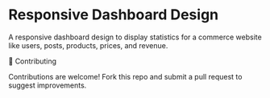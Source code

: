 # Responsive Dashboard Design

A responsive dashboard design to display statistics for a commerce website like users, posts, products, prices, and revenue.

🤝 Contributing

Contributions are welcome! Fork this repo and submit a pull request to suggest improvements.
